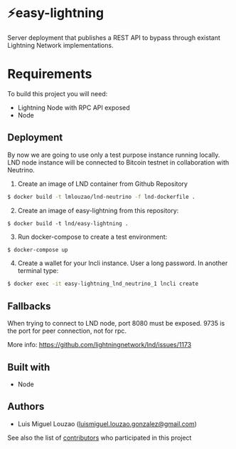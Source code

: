 # ⚡easy-lightning
Server deployment that publishes a REST API to bypass through existant Lightning Network implementations.

# Requirements
To build this project you will need:
- Lightning Node with RPC API exposed
- Node

## Deployment

By now we are going to use only a test purpose instance running locally. LND node instance will be connected to Bitcoin testnet in collaboration with Neutrino.

1. Create an image of LND container from Github Repository
```bash
$ docker build -t lmlouzao/lnd-neutrino -f lnd-dockerfile .
```

2. Create an image of easy-lightning from this repository:
```
$ docker build -t lnd/easy-lightning .
```

3. Run docker-compose to create a test environment:
```bash
$ docker-compose up
```

4. Create a wallet for your lncli instance. User a long password. In another terminal type:
```bash
$ docker exec -it easy-lightning_lnd_neutrino_1 lncli create
```

## Fallbacks

When trying to connect to LND node, port 8080 must be exposed. 9735 is the port for peer connection, not for rpc.

More info: https://github.com/lightningnetwork/lnd/issues/1173


## Built with
- Node

## Authors
- Luis Miguel Louzao (luismiguel.louzao.gonzalez@gmail.com)

See also the list of [contributors](https://github.com/MrLouzao/easy-lightning/graphs/contributors) who participated in this project